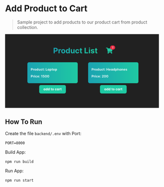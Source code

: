 # Add Product to Cart
> Sample project to add products to our product cart from product collection.

![Demo App](/frontend/public/frontpage_readme.png)
## How To Run
Create the file `backend/.env` with Port:
```
PORT=8000
```

Build App:
```
npm run build
```
Run App:
```
npm run start
```
